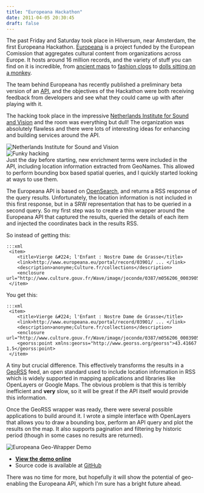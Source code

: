 ```yaml
---
title: "Europeana Hackathon"
date: 2011-04-05 20:30:45
draft: false
---
```


The past Friday and Saturday took place in Hilversum, near Amsterdam,
the first Europeana Hackathon. [Europeana][europeana] is a project funded by
the European Comission that aggregates cultural content from organizations
across Europe. It hosts around 16 million records, and the variety of stuff
you can find on it is incredible, from [ancient maps][euro1] to [fashion clogs][euro2] 
to [dolls sitting on a monkey][euro3].

The team behind Europeana has recently published a preliminary beta version
of an [API][api], and the objectives of the Hackathon were both receiving feedback
from developers and see what they could came up with after playing with it.

The hacking took place in the impressive [Netherlands Institute for Sound and Vision][inst]
and the room was everything but dull! The organization was absolutely flawless 
and there were lots of interesting ideas for enhancing and building services
around the API. 
<div class="image"><img src="/img/posts/eurohack1.jpg" alt="Netherlands Institute for Sound and Vision"/></div>
<div class="image"><img src="/img/posts/eurohack2.jpg" alt="Funky hacking"/></div> 
Just the day before starting, new enrichment terms were included in the API,
including location information extracted from GeoNames. This allowed to 
perform bounding box based spatial queries, and I quickly started 
looking at ways to use them.

The Europeana API is based on [OpenSearch][os], and returns a RSS response
of the query results. Unfortunately, the location information is not
included in this first response, but in a SRW representation that has to be
queried in a second query. So my first step was to create a thin wrapper 
around the Europeana API that captured the results, queried the details of
each item and injected the coordinates back in the results RSS.

So instead of getting this:

    :::xml
     <item>
        <title>Vierge &#224; l'Enfant : Nostre Dame de Grasse</title>
        <link>http://www.europeana.eu/portal/record/03901/ ... </link>
        <description>anonyme;Culture.fr/collections</description>
        <enclosure url="http://www.culture.gouv.fr/Wave/image/joconde/0387/m056206_0003905_v.jpg"/>
     </item>

You get this:

    :::xml
     <item>
        <title>Vierge &#224; l'Enfant : Nostre Dame de Grasse</title>
        <link>http://www.europeana.eu/portal/record/03901/ ... </link>
        <description>anonyme;Culture.fr/collections</description>
        <enclosure url="http://www.culture.gouv.fr/Wave/image/joconde/0387/m056206_0003905_v.jpg"/>
        <georss:point xmlns:georss="http://www.georss.org/georss">43.41667 1.5</georss:point>
     </item>

A tiny but crucial difference. This effectively transforms the results in a
[GeoRSS][georss] feed, an open standard used to include location information in RSS
which is widely supported in mapping applications and libraries like OpenLayers
or Google Maps. The obvious problem is that this is terribly inefficient and
__very__ slow, so it will be great if the API itself would provide this information.

Once the GeoRSS wrapper was ready, there were several possible applications
to build around it. I wrote a simple interface with OpenLayers that allows 
you to draw a bounding box, perform an API query and plot the results on the
map. It also supports pagination and filtering by historic period (though in
some cases no results are returned).

<div class="image"><img src="/img/posts/eurohack3.png" alt="Europeana Geo-Wrapper Demo"/></div>

 * **[View the demo online][demo]**
 * Source code is available at [GitHub][github]

There was no time for more, but hopefully it will show the potential of
geo-enabling the Europeana API, which I'm sure has a bright future ahead.

[europeana]: http://europeana.eu
[os]: http://www.opensearch.org
[euro1]: http://europeana.eu/portal/search.html?embedded=&start=1&view=table&query=maps
[euro2]: http://europeana.eu/portal/record/09405a/ED1C34096D50EACC3C812650B9BEBB9C6FC92F67.html
[euro3]: http://europeana.eu/portal/record/09405/EE5B9518E8087731287B4DEC0BCAEEC9DCED3420.html
[api]: http://version1.europeana.eu/web/api
[inst]: http://www.neutelings-riedijk.com/index.php?id=13,37,0,0,1,0
[georss]: http://www.georss.org/
[demo]: http://amercader.net/dev/geoeuropeana/
[github]: https://github.com/amercader/geoeuropeana